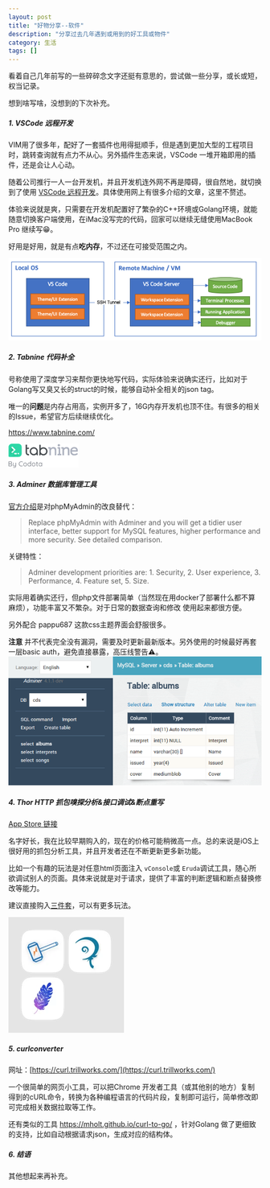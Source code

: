 ```yaml
---
layout: post
title: "好物分享--软件" 
description: "分享过去几年遇到或用到的好工具或物件"
category: 生活
tags: []
---
```


看着自己几年前写的一些碎碎念文字还挺有意思的，尝试做一些分享，或长或短，权当记录。

想到啥写啥，没想到的下次补充。


##### 1. VSCode 远程开发
VIM用了很多年，配好了一套插件也用得挺顺手，但是遇到更加大型的工程项目时，跳转查询就有点力不从心。另外插件生态来说，VSCode 一堆开箱即用的插件，还是会让人心动。

随着公司推行一人一台开发机，并且开发机连外网不再是障碍，很自然地，就切换到了使用 [VSCode 远程开发](https://code.visualstudio.com/docs/remote/ssh)。具体使用网上有很多介绍的文章，这里不赘述。

体验来说就是爽，只需要在开发机配置好了繁杂的C++环境或Golang环境，就能随意切换客户端使用，在iMac没写完的代码，回家可以继续无缝使用MacBook Pro 继续写😁。

好用是好用，就是有点**吃内存**，不过还在可接受范围之内。

![picture 2](/assets/pic/blog/399406f2be070d38efb3c9de33bdf1de848749632a3f0ae3662201632744baa4.png)  


##### 2. Tabnine 代码补全
号称使用了深度学习来帮你更快地写代码，实际体验来说确实还行，比如对于Golang写又臭又长的struct的时候，能够自动补全相关的json tag。

唯一的**问题**是内存占用高，实例开多了，16G内存开发机也顶不住。有很多的相关的Issue，希望官方后续继续优化。

https://www.tabnine.com/

![picture 3](/assets/pic/blog/197e33a6f0c13fbc0d0ea6cf0ad1406ca4b6009a586aa5e399947e78bf74bbe9.png)  

##### 3. Adminer 数据库管理工具
[官方介绍](https://www.adminer.org/)是对phpMyAdmin的改良替代：
>Replace phpMyAdmin with Adminer and you will get a tidier user interface, better support for MySQL features, higher performance and more security. See detailed comparison.

关键特性：
>Adminer development priorities are: 1. Security, 2. User experience, 3. Performance, 4. Feature set, 5. Size.

实际用着确实还行，但php文件部署简单（当然现在用docker了部署什么都不算麻烦），功能丰富又不繁杂。对于日常的数据查询和修改 使用起来都很方便。

另外配合 pappu687 这款css主题界面会舒服很多。

**注意** 并不代表完全没有漏洞，需要及时更新最新版本。另外使用的时候最好再套一层basic auth，避免直接暴露，高压线警告⚠️。
![picture 4](/assets/pic/blog/0aafa69e292e4aaf8668dbbdb0fcdd1839bc8545ab009daed444dd610eabc3c8.png)  

##### 4. Thor HTTP 抓包嗅探分析&接口调试&断点重写
[App Store 链接](https://apps.apple.com/cn/app/thor-http-%E6%8A%93%E5%8C%85%E5%97%85%E6%8E%A2%E5%88%86%E6%9E%90-%E6%8E%A5%E5%8F%A3%E8%B0%83%E8%AF%95-%E6%96%AD%E7%82%B9%E9%87%8D%E5%86%99/id1210562295)

名字好长，我在比较早期购入的，现在的价格可能稍微高一点。总的来说是iOS上很好用的抓包分析工具，并且开发者还在不断更新更多新功能。

比如一个有趣的玩法是对任意html页面注入 `vConsole`或 `Eruda`调试工具，随心所欲调试别人的页面。具体来说就是对于请求，提供了丰富的判断逻辑和断点替换修改等能力。

建议直接购入[三件套](https://apps.apple.com/cn/app-bundle/thor-anubis-shu-%E7%BD%91%E7%BB%9C%E8%B0%83%E8%AF%95%E4%BC%98%E6%83%A0%E5%A5%97%E8%A3%85/id1379995720)，可以有更多玩法。

 
![picture 6](/assets/pic/blog/4019b66d8f4cc06536f635b2989921dee9317237c014305634218dc7a6ddd8c1.png)  

##### 5. curlconverter
网址：[https://curl.trillworks.com/](https://curl.trillworks.com/)

一个很简单的网页小工具，可以把Chrome 开发者工具（或其他别的地方）复制得到的cURL命令，转换为各种编程语言的代码片段，复制即可运行，简单修改即可完成相关数据拉取等工作。

还有类似的工具 https://mholt.github.io/curl-to-go/ ，针对Golang 做了更细致的支持，比如自动根据请求json，生成对应的结构体。

##### 6. 结语
其他想起来再补充。

